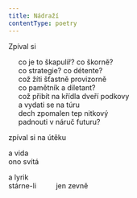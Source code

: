 ```yaml
---
title: Nádraží
contentType: poetry
---
```


<section>

Zpíval si

</section>

<section>

     co je to škapulíř? co škorně?  
     co strategie? co détente?  
     což žíti šťastně provizorně  
     co pamětník a diletant?  
     což přibít na křídla dveří podkovy  
     a vydati se na túru  
     dech zpomalen tep nitkový  
     padnouti v náruč futuru?

</section>

<section>

zpíval si na útěku

</section>

<section>

a vida  
ono svítá

</section>

<section>

a lyrik  
stárne-li          jen zevně

</section>
